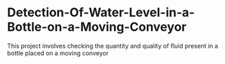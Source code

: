 # Detection-Of-Water-Level-in-a-Bottle-on-a-Moving-Conveyor

This project involves checking the quantity and quality of fluid present in a bottle placed on a moving conveyor
